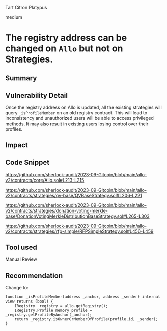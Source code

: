 Tart Citron Platypus

medium

# The registry address can be changed on `Allo` but not on Strategies.
## Summary

## Vulnerability Detail

Once the registry address on Allo is updated, all the existing strategies will query `_isProfileMember` on an old registry contract. This will lead to inconsistency and unauthorized users will be able to access privileged methods. It may also result in existing users losing control over their profiles.

## Impact

## Code Snippet

https://github.com/sherlock-audit/2023-09-Gitcoin/blob/main/allo-v2/contracts/core/Allo.sol#L213-L215

https://github.com/sherlock-audit/2023-09-Gitcoin/blob/main/allo-v2/contracts/strategies/qv-base/QVBaseStrategy.sol#L206-L221

https://github.com/sherlock-audit/2023-09-Gitcoin/blob/main/allo-v2/contracts/strategies/donation-voting-merkle-base/DonationVotingMerkleDistributionBaseStrategy.sol#L265-L303

https://github.com/sherlock-audit/2023-09-Gitcoin/blob/main/allo-v2/contracts/strategies/rfp-simple/RFPSimpleStrategy.sol#L456-L459


## Tool used

Manual Review

## Recommendation

Change to:

```solidity
function _isProfileMember(address _anchor, address _sender) internal view returns (bool) {
    IRegistry _registry = allo.getRegistry();
    IRegistry.Profile memory profile = _registry.getProfileByAnchor(_anchor);
    return _registry.isOwnerOrMemberOfProfile(profile.id, _sender);
}
```